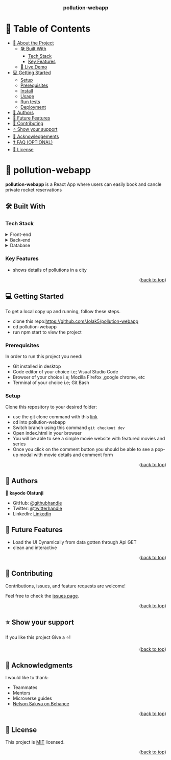 <div align="center">
 
  <h3><b>pollution-webapp</b></h3>

</div>

# 📗 Table of Contents

- [📖 About the Project](#about-project)
  - [🛠 Built With](#built-with)
    - [Tech Stack](#tech-stack)
    - [Key Features](#key-features)
  - [🚀 Live Demo](#live-demo)
- [💻 Getting Started](#getting-started)
  - [Setup](#setup)
  - [Prerequisites](#prerequisites)
  - [Install](#install)
  - [Usage](#usage)
  - [Run tests](#run-tests)
  - [Deployment](#triangular_flag_on_post-deployment)
- [👥 Authors](#authors)
- [🔭 Future Features](#future-features)
- [🤝 Contributing](#contributing)
- [⭐️ Show your support](#support)
- [🙏 Acknowledgements](#acknowledgements)
- [❓ FAQ (OPTIONAL)](#faq)
- [📝 License](#license)


# 📖 pollution-webapp <a name="about-project"></a>

**pollution-webapp**  is a  React App where users can easily book and cancle private rocket reservations

## 🛠 Built With <a name="built-with"></a>

### Tech Stack <a name="tech-stack"></a>

<details>
  <summary>Front-end</summary>
  <ul>
    <li>HTML</li>
    <li>JSX</li>
    <li>CSS3</li>
    <li>React</li>
    <li>Redux</li>
    <li>JavaScript</li>
  </ul>
</details>

<details>
  <summary>Back-end</summary>
  <ul>
    <li>N/A</li>
  </ul>
</details>

<details>
<summary>Database</summary>
  <ul>
    <li>N/A</li>
  </ul>
</details>

### Key Features <a name="key-features"></a>

- shows details of pollutions in a city

<p align="right">(<a href="#readme-top">back to top</a>)</p>


## 💻 Getting Started <a name="getting-started"></a>

To get a local copy up and running, follow these steps.

- clone this repo:https://github.com/Jolak5/pollution-webapp
- cd pollution-webapp
- run npm start to view the project

### Prerequisites

In order to run this project you need:
- Git installed in desktop
- Code editor of your choice i.e; Visual Studio Code
- Browser of your choice i.e; Mozilla Firefox ,google chrome, etc
- Terminal of your choice i.e; Git Bash
<!--
Example command:

```sh
 gem install rails
```
 -->

### Setup

Clone this repository to your desired folder:
- use the git clone command with this [link](https://github.com/Jolak5/pollution-webapp)
- cd into pollution-webapp
- Switch branch using this command `git checkout dev`
- Open index.html in your browser
- You will be able to see a simple movie website with featured movies and series
- Once you click on the comment button you should be able to see a pop-up modal with movie details and comment form
<!--
Example commands:

```sh
  cd my-folder
  git clone git@github.com:myaccount/my-project.git
```
--->

<p align="right">(<a href="#readme-top">back to top</a>)</p>


## 👥 Authors <a name="authors"></a>

👤 **kayode Olatunji**

- GitHub: [@githubhandle](https://github.com/Jolak5)
- Twitter: [@twitterhandle](https://twitter.com/I_amBabakay)
- LinkedIn: [LinkedIn](https://www.linkedin.com/in/olatunji-kayode/)


## 🔭 Future Features <a name="future-features"></a>

- Load the UI Dynamically from data gotten through Api GET
- clean and interactive


<p align="right">(<a href="#readme-top">back to top</a>)</p>



## 🤝 Contributing <a name="contributing"></a>

Contributions, issues, and feature requests are welcome!

Feel free to check the [issues page](../../issues/).

<p align="right">(<a href="#readme-top">back to top</a>)</p>


## ⭐️ Show your support <a name="support"></a>

If you like this project Give a ⭐️!

<p align="right">(<a href="#readme-top">back to top</a>)</p>

## 🙏 Acknowledgments <a name="acknowledgements"></a>

I would like to thank:
- Teammates
- Mentors
- Microverse guides
- <a href="https://www.behance.net/sakwadesignstudio">Nelson Sakwa on Behance</a>

<p align="right">(<a href="#readme-top">back to top</a>)</p>

## 📝 License <a name="license"></a>

This project is [MIT](./LICENSE) licensed.

<p align="right">(<a href="#readme-top">back to top</a>)</p>
